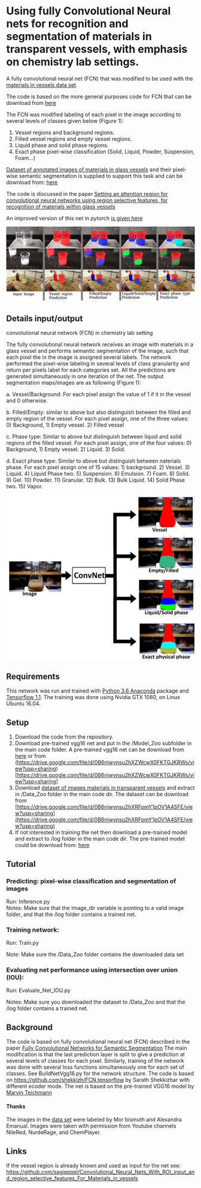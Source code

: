 # Using fully Convolutional Neural nets for recognition and segmentation of materials in transparent vessels, with emphasis on chemistry lab settings. 
A fully convolutional neural net (FCN) that was modified to be used with the [materials in vessels data set](https://github.com/sagieppel/Materials-in-Vessels-data-set).

The code is based on the more general purposes code for FCN that can be download from [here](https://github.com/sagieppel/Fully-convolutional-neural-network-FCN-for-semantic-segmentation-Tensorflow-implementation)

The FCN was modified labeling of each pixel in the image according to several levels of classes given below (Figure 1):
1) Vessel regions and background regions. 
2) Filled vessel regions and empty vessel regions.
3) Liquid phase and solid phase regions.
4) Exact phase pixel-wise classification (Solid, Liquid, Powder, Suspension, Foam…)

[Dataset of annotated images of materials in glass vessels](https://github.com/sagieppel/Materials-in-Vessels-data-set) and their pixel-wise semantic segmentation  is supplied to support this task and can be download from: [here](https://drive.google.com/file/d/0B6njwynsu2hXRFpmY1pOV1A4SFE/view?usp=sharing)

The code is discussed in the paper [Setting an attention region for convolutional neural networks using region selective features, for recognition of materials within glass vessels](https://arxiv.org/abs/1708.08711)

An improved version of this net in pytorch [is given here](https://github.com/sagieppel/Fully-convolutional-neural-network-FCN-for-semantic-segmentation-with-pytorch)

![](/Figure1.png)


## Details input/output
convolutional neural network (FCN) in chemistry lab setting
 
The fully convolutional neural network receives an image with materials in a glass vessel and performs semantic segmentation of the image, such that each pixel the in the image is assigned several labels. The network performed the pixel-wise labeling in several levels of class granularity and return per pixels label for each categories set. All the predictions are generated simultaneously in one iteration of the net.
The output segmentation maps/images are as following (Figure 1): 

a. Vessel/Background: For each pixel assign the value of 1 if it in the vessel and 0 otherwise.

b. Filled/Empty: similar to above but also distinguish between the filled and empty region of the vessel. For each pixel assign, one of the three values: 0) Background, 1) Empty vessel. 2) Filled vessel 

c. Phase type: Similar to above but distinguish between liquid and solid regions of the filled vessel.   For each pixel assign, one of the four values: 0) Background, 1) Empty vessel. 2) Liquid. 3) Solid.

d. Exact phase type: Similar to above but distinguish between naterials phase. For each pixel assign one of 15 values: 1) background. 2) Vessel. 3) Liquid. 4) Liquid Phase two. 5) Suspension. 6) Emulsion. 7) Foam. 8) Solid. 9) Gel. 10) Powder. 11) Granular. 12) Bulk. 13) Bulk Liquid. 14) Solid Phase two. 15) Vapor.

![](/Figure2.jpg) 
 
## Requirements
This network was run and trained with [Python 3.6 Anaconda](https://www.continuum.io/downloads) package and [Tensorflow 1.1](https://www.tensorflow.org/install/).
The training was done using Nvidia GTX 1080, on Linux Ubuntu 16.04.
 
## Setup

1) Download the code from the repository.
2) Download pre-trained vgg16 net and put in the /Model_Zoo subfolder in the main code folder. A pre-trained vgg16 net can be download from [here](ftp://mi.eng.cam.ac.uk/pub/mttt2/models/vgg16.npy) or from (https://drive.google.com/file/d/0B6njwynsu2hXZWcwX0FKTGJKRWs/view?usp=sharing)[https://drive.google.com/file/d/0B6njwynsu2hXZWcwX0FKTGJKRWs/view?usp=sharing]
3) Download [dataset of images materials in transparent vessels](https://github.com/sagieppel/Materials-in-Vessels-data-set) and extract in /Data_Zoo folder in the main code dir. The dataset can be download from [https://drive.google.com/file/d/0B6njwynsu2hXRFpmY1pOV1A4SFE/view?usp=sharing](https://drive.google.com/file/d/0B6njwynsu2hXRFpmY1pOV1A4SFE/view?usp=sharing) 
5) If not interested in training the net then download a pre-trained model and extract to /log folder in the main code dir. The pre-trained model could be download from: [here](https://drive.google.com/file/d/0B6njwynsu2hXWi1YZ3JKRmdLOWc/view?usp=sharing)

## Tutorial
### Predicting: pixel-wise classification and segmentation of images 
Run: Inference.py    
Notes: Make sure that the Image_dir variable is pointing to a valid image folder, and that the /log folder contains a trained net.

### Training network:
 Run:  Train.py 
 
 Note: Make sure the /Data_Zoo folder contains the downloaded data set

### Evaluating net performance using intersection over union (IOU):
 
Run: Evaluate_Net_IOU.py
 
Notes:  Make sure you downloaded the dataset to /Data_Zoo and that the /log folder contains a trained net.
 
## Background 
The code is based on fully convolutional neural net (FCN) described in the paper [Fully Convolutional Networks for Semantic Segmentation](https://people.eecs.berkeley.edu/~jonlong/long_shelhamer_fcn.pdf)
The main modification is that the last prediction layer is split to give a prediction at several levels of classes for each pixel. Similarly, training of the network was done with several loss functions simultaneously one for each set of classes. See BuildNetVgg16.py for the network structure. The code is based on https://github.com/shekkizh/FCN.tensorflow by Sarath Shekkizhar with different ecoder mode.
The net is based on the pre-trained VGG16 model by [Marvin Teichmann](https://github.com/MarvinTeichmann)




#### Thanks
The images in the [data set](https://github.com/sagieppel/Materials-in-Vessels-data-set) were labeled by Mor bismuth and Alexandra Emanual. Images were taken with permission from Youtube channels NileRed, NurdeRage, and ChemPlayer. 


## Links
If the vessel region is already known and used as input for the net see:
https://github.com/sagieppel/Convolutional_Neural_Nets_With_ROI_input_and_region_selective_features_For_Materials_in_vessels

